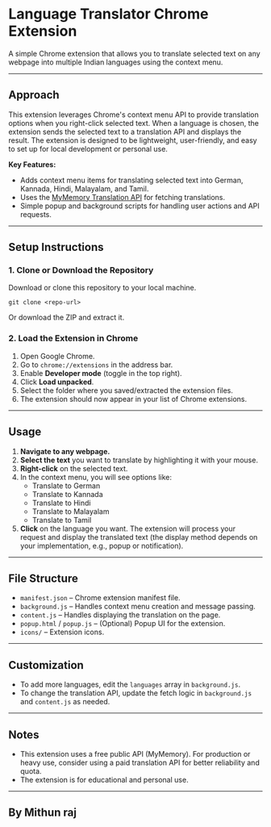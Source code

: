 # Language Translator Chrome Extension

A simple Chrome extension that allows you to translate selected text on any webpage into multiple Indian languages using the context menu.

---

## Approach

This extension leverages Chrome's context menu API to provide translation options when you right-click selected text. When a language is chosen, the extension sends the selected text to a translation API and displays the result. The extension is designed to be lightweight, user-friendly, and easy to set up for local development or personal use.

**Key Features:**
- Adds context menu items for translating selected text into German, Kannada, Hindi, Malayalam, and Tamil.
- Uses the [MyMemory Translation API](https://mymemory.translated.net/) for fetching translations.
- Simple popup and background scripts for handling user actions and API requests.

---

## Setup Instructions

### 1. Clone or Download the Repository

Download or clone this repository to your local machine.

```
git clone <repo-url>
```

Or download the ZIP and extract it.

### 2. Load the Extension in Chrome

1. Open Google Chrome.
2. Go to `chrome://extensions` in the address bar.
3. Enable **Developer mode** (toggle in the top right).
4. Click **Load unpacked**.
5. Select the folder where you saved/extracted the extension files.
6. The extension should now appear in your list of Chrome extensions.

---

## Usage

1. **Navigate to any webpage.**
2. **Select the text** you want to translate by highlighting it with your mouse.
3. **Right-click** on the selected text.
4. In the context menu, you will see options like:
   - Translate to German
   - Translate to Kannada
   - Translate to Hindi
   - Translate to Malayalam
   - Translate to Tamil
5. **Click** on the language you want. The extension will process your request and display the translated text (the display method depends on your implementation, e.g., popup or notification).

---

## File Structure

- `manifest.json` – Chrome extension manifest file.
- `background.js` – Handles context menu creation and message passing.
- `content.js` – Handles displaying the translation on the page.
- `popup.html` / `popup.js` – (Optional) Popup UI for the extension.
- `icons/` – Extension icons.

---

## Customization

- To add more languages, edit the `languages` array in `background.js`.
- To change the translation API, update the fetch logic in `background.js` and `content.js` as needed.

---

## Notes

- This extension uses a free public API (MyMemory). For production or heavy use, consider using a paid translation API for better reliability and quota.
- The extension is for educational and personal use.

---

## By Mithun raj


